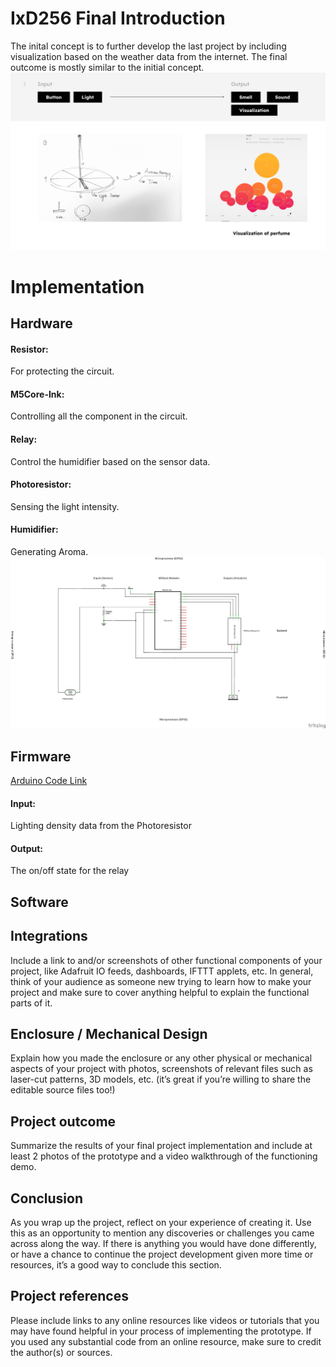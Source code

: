 # IxD256 Final Introduction
The inital concept is to further develop the last project by including visualization based on the weather data from the internet. The final outcome is mostly similar to the initial concept.
![alt text](https://github.com/Asimovq/IxD256Final/blob/main/1605225.png)

# Implementation
## Hardware
#### Resistor: 
For protecting the circuit.
#### M5Core-Ink: 
Controlling all the component in the circuit.
#### Relay: 
Control the humidifier based on the sensor data.
#### Photoresistor: 
Sensing the light intensity.
#### Humidifier: 
Generating Aroma.
![alt text](https://github.com/Asimovq/IxD256Final/blob/main/Adv_Prototyping_Project4_schem.png)

## Firmware
[Arduino Code Link](https://create.arduino.cc/editor/oskarqq/d3ecab0f-46c3-4f68-aff5-17ade2102290/preview)
#### Input: 
Lighting density data from the Photoresistor
#### Output: 
The on/off state for the relay

## Software

## Integrations
Include a link to and/or screenshots of other functional components of your project, like Adafruit IO feeds, dashboards, IFTTT applets, etc. In general, think of your audience as someone new trying to learn how to make your project and make sure to cover anything helpful to explain the functional parts of it.

## Enclosure / Mechanical Design
Explain how you made the enclosure or any other physical or mechanical aspects of your project with photos, screenshots of relevant files such as laser-cut patterns, 3D models, etc. (it’s great if you’re willing to share the editable source files too!)



## Project outcome

Summarize the results of your final project implementation and include at least 2 photos of the prototype and a video walkthrough of the functioning demo.


## Conclusion
As you wrap up the project, reflect on your experience of creating it. Use this as an opportunity to mention any discoveries or challenges you came across along the way. If there is anything you would have done differently, or have a chance to continue the project development given more time or resources, it’s a good way to conclude this section.



## Project references
Please include links to any online resources like videos or tutorials that you may have found helpful in your process of implementing the prototype. If you used any substantial code from an online resource, make sure to credit the author(s) or sources.

